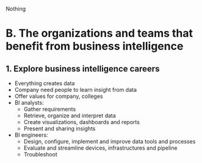 Nothing
# B. The organizations and teams that benefit from business intelligence

## 1. Explore business intelligence careers
- Everything creates data
- Company need people to learn insight from data
- Offer values for company, colleges
- BI analysts:
	- Gather requirements
	- Retrieve, organize and interpret data
	- Create visualizations, dashboards and reports
	- Present and sharing insights 
- BI engineers:
	- Design, configure, implement and improve data tools and processes
	- Evaluate and streamline devices, infrastructures and pipeline
	- Troubleshoot